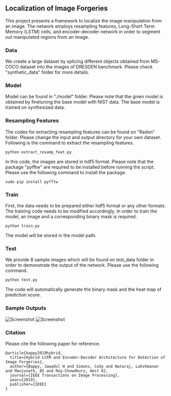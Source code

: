 
## Localization of Image Forgeries

This project presents a framework to localize the image manipulation from an image. The network employs resampling features, Long-Short Term Memory (LSTM) cells, and encoder-decoder network in order to segment out manipulated regions from an image. 


### Data
We create a large dataset by splicing different objects obtained from MS-COCO dataset into the images of DRESDEN benchmark. Please check "synthetic_data" folder for more details.


### Model
Model can be found in "./model" folder. Please note that the given model is obtained by finetuning the base model with NIST data. The base model is trained on synthesized data.


### Resampling Features 
The codes for extracting resampling features can be found on "Radon" folder. Please change the input and output directory for your own dataset. Following is the command to extract the resampling features.

```
python extract_resamp_feat.py
```
In this code, the images are stored in hdf5 format. Please note that the package "pyfftw" are required to be installed before running the script. Please use the following command to install the package.  
```
sudo pip install pyfftw
```

### Train

First, the data needs to be prepared either hdf5 format or any other formats. The training code needs to be modified accordingly. In order to train the model, an image and a corresponding binary mask is required.   

```
python train.py
```
The model will be stored in the model path. 

### Test
We provide 8 sample images which will be found on test_data folder in order to demonstrate the output of the network. Please use the following command. 
```
python test.py
```
The code will automatically generate the binary mask and the heat map of prediction score.

### Sample Outputs
![Screenshot](output.png)
![Screenshot](output1.png)

### Citation
Please cite the following paper for reference. 
```
@article{bappy2019hybrid,
  title={Hybrid LSTM and Encoder-Decoder Architecture for Detection of Image Forgeries},
  author={Bappy, Jawadul H and Simons, Cody and Nataraj, Lakshmanan and Manjunath, BS and Roy-Chowdhury, Amit K},
  journal={IEEE Transactions on Image Processing},
  year={2019},
  publisher={IEEE}
}
```

